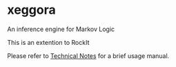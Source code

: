 # xeggora
An inference engine for Markov Logic

This is an extention to RockIt

Please refer to [Technical Notes](TechnicalNote.pdf) for a brief usage manual.
